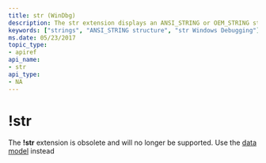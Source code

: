 ```yaml
---
title: str (WinDbg)
description: The str extension displays an ANSI_STRING or OEM_STRING structure.
keywords: ["strings", "ANSI_STRING structure", "str Windows Debugging"]
ms.date: 05/23/2017
topic_type:
- apiref
api_name:
- str
api_type:
- NA
---
```


# !str


The **!str** extension is obsolete and will no longer be supported. Use the [data model](https://docs.microsoft.com/en-us/windows-hardware/drivers/debugger/dx--display-visualizer-variables-) instead
